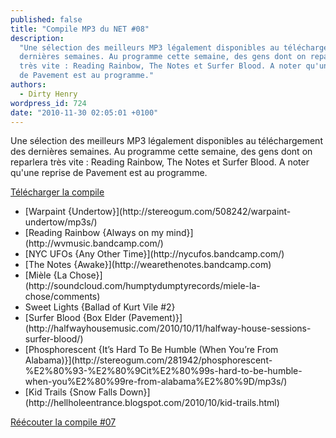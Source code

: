 ```yaml
---
published: false
title: "Compile MP3 du NET #08"
description:
  "Une sélection des meilleurs MP3 légalement disponibles au téléchargement des
  dernières semaines. Au programme cette semaine, des gens dont on reparlera
  très vite : Reading Rainbow, The Notes et Surfer Blood. A noter qu'une reprise
  de Pavement est au programme."
authors:
  - Dirty Henry
wordpress_id: 724
date: "2010-11-30 02:05:01 +0100"
---
```


Une sélection des meilleurs MP3 légalement disponibles au téléchargement des
dernières semaines. Au programme cette semaine, des gens dont on reparlera très
vite : Reading Rainbow, The Notes et Surfer Blood. A noter qu'une reprise de
Pavement est au programme.

[Télécharger la compile](https://www.yousendit.com/download/ZGJjTkZqVEgrV3hjR0E9PQ)

<ul class="polaroids">
<li><div class=polaroid>[<img447>Warpaint
{Undertow}](http://stereogum.com/508242/warpaint-undertow/mp3s/)</div></li>
<li><div class=polaroid>[<img448>Reading Rainbow
{Always on my mind}](http://wvmusic.bandcamp.com/)</div></li>
<li><div class=polaroid>[<img449>NYC UFOs
{Any Other Time}](http://nycufos.bandcamp.com/)</div></li>
<li><div class=polaroid>[<img450>The Notes
{Awake}](http://wearethenotes.bandcamp.com)</div></li>
<li><div class=polaroid>[<img451>Mièle
{La Chose}](http://soundcloud.com/humptydumptyrecords/miele-la-chose/comments)</div></li>
<li><div class=polaroid><img452>Sweet Lights
{Ballad of Kurt Vile #2}</div></li>
<li><div class=polaroid>[<img453>Surfer Blood
{Box Elder (Pavement)}](http://halfwayhousemusic.com/2010/10/11/halfway-house-sessions-surfer-blood/)</div></li>
<li><div class=polaroid>[<img454>Phosphorescent
{It’s Hard To Be Humble (When You’re From Alabama)}](http://stereogum.com/281942/phosphorescent-%E2%80%93-%E2%80%9Cit%E2%80%99s-hard-to-be-humble-when-you%E2%80%99re-from-alabama%E2%80%9D/mp3s/)</div></li>
<li><div class=polaroid>[<img455>Kid Trails
{Snow Falls Down}](http://hellholeentrance.blogspot.com/2010/10/kid-trails.html)</div></li>
</ul>

[Réécouter la compile #07](719)
